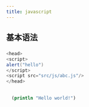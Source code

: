 ```yaml
---
title: javascript
---
```


## 基本语法
###
```java
<head>
<script>
alert("hello")
</script>
<script src="src/js/abc.js"/>
</head>
```
##
```clojure
  (println "Hello world!")
```